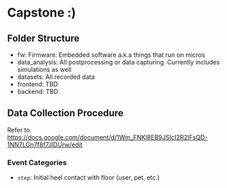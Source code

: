 # Capstone :)

## Folder Structure
- fw: Firmware. Embedded software a.k.a things that run on micros
- data_analysis: All postprocessing or data capturing. Currently includes simulations as well
- datasets: All recorded data
- frontend: TBD
- backend: TBD

## Data Collection Procedure
Refer to https://docs.google.com/document/d/1Wm_FNKl8EB9JSIcI2R2lFsQD-1NN7LGn7f8f7JlDUrw/edit 

### Event Categories
- `step`: Initial heel contact with floor (user, pet, etc.)